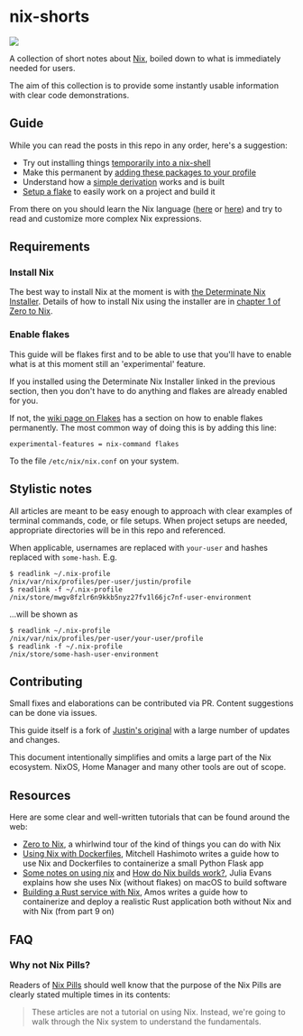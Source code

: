 # nix-shorts

![](./logo.png)

A collection of short notes about [Nix](https://nixos.org/), boiled down to what is immediately needed for users.

The aim of this collection is to provide some instantly usable information with clear code demonstrations.

## Guide

While you can read the posts in this repo in any order, here's a suggestion:

* Try out installing things [temporarily into a nix-shell](posts/working-with-nix-shells.md)
* Make this permanent by [adding these packages to your profile](posts/install-things-to-nix-profile.md)
* Understand how a [simple derivation](posts/your-first-derivation.md) works and is built
* [Setup a flake](posts/develop-and-build-with-flakes.md) to easily work on a project and build it

From there on you should learn the Nix language ([here](https://fasterthanli.me/series/building-a-rust-service-with-nix/part-9#nix-the-language) or [here](https://nix.dev/tutorials/first-steps/nix-language)) and try to read and customize more complex Nix expressions.

## Requirements

### Install Nix

The best way to install Nix at the moment is with [the Determinate Nix Installer](https://github.com/DeterminateSystems/nix-installer). Details of how to install Nix using the installer are in [chapter 1 of Zero to Nix](https://zero-to-nix.com/start/install).

### Enable flakes

This guide will be flakes first and to be able to use that you'll have to enable what is at this moment still an 'experimental' feature.

If you installed using the Determinate Nix Installer linked in the previous section, then you don't have to do anything and flakes are already enabled for you.

If not, the [wiki page on Flakes](https://nixos.wiki/wiki/Flakes) has a section on how to enable flakes permanently. The most common way of doing this is by adding this line:

```
experimental-features = nix-command flakes
```

To the file `/etc/nix/nix.conf` on your system.

## Stylistic notes

All articles are meant to be easy enough to approach with clear examples of terminal commands, code, or file setups. When project setups are needed, appropriate directories will be in this repo and referenced.

When applicable, usernames are replaced with `your-user` and hashes replaced with `some-hash`. E.g.

```
$ readlink ~/.nix-profile
/nix/var/nix/profiles/per-user/justin/profile
$ readlink -f ~/.nix-profile
/nix/store/mwgv8fzlr6n9kkb5nyz27fv1l66jc7nf-user-environment
```

...will be shown as

```
$ readlink ~/.nix-profile
/nix/var/nix/profiles/per-user/your-user/profile
$ readlink -f ~/.nix-profile
/nix/store/some-hash-user-environment
```

## Contributing

Small fixes and elaborations can be contributed via PR. Content suggestions can be done via issues.

This guide itself is a fork of [Justin's original](https://github.com/justinwoo/nix-shorts) with a large number of updates and changes.

This document intentionally simplifies and omits a large part of the Nix ecosystem. NixOS, Home Manager and many other tools are out of scope.

## Resources

Here are some clear and well-written tutorials that can be found around the web:

* [Zero to Nix](https://zero-to-nix.com/), a whirlwind tour of the kind of things you can do with Nix
* [Using Nix with Dockerfiles](https://mitchellh.com/writing/nix-with-dockerfiles), Mitchell Hashimoto writes a guide how to use Nix and Dockerfiles to containerize a small Python Flask app
* [Some notes on using nix](https://jvns.ca/blog/2023/02/28/some-notes-on-using-nix/) and [How do Nix builds work?](https://jvns.ca/blog/2023/03/03/how-do-nix-builds-work-/), Julia Evans explains how she uses Nix (without flakes) on macOS to build software
* [Building a Rust service with Nix](https://fasterthanli.me/series/building-a-rust-service-with-nix), Amos writes a guide how to containerize and deploy a realistic Rust application both without Nix and with Nix (from part 9 on)

## FAQ

### Why not Nix Pills?

Readers of [Nix Pills](https://nixos.org/nixos/nix-pills/) should well know that the purpose of the Nix Pills are clearly stated multiple times in its contents:

> These articles are not a tutorial on using Nix. Instead, we're going to walk through the Nix system to understand the fundamentals.
